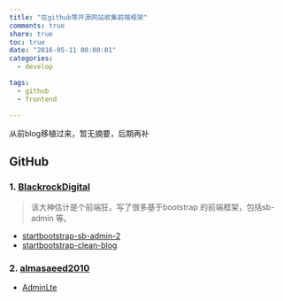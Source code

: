 ```yaml
---
title: "在github等开源网站收集前端框架"
comments: true
share: true
toc: true
date: "2016-05-11 00:00:01"
categories:
  - develop

tags:
  - github
  - frontend

---
```




从前blog移植过来，暂无摘要，后期再补

<!--more-->

  


## GitHub
  
  
### 1. [BlackrockDigital](https://github.com/BlackrockDigital)

>该大神估计是个前端狂，写了很多基于bootstrap 的前端框架，包括sb-admin 等。

- [startbootstrap-sb-admin-2](https://github.com/BlackrockDigital/startbootstrap-sb-admin-2)
- [startbootstrap-clean-blog](https://github.com/BlackrockDigital/startbootstrap-clean-blog)

### 2. [almasaeed2010](https://github.com/almasaeed2010)

  - [AdminLte](https://github.com/almasaeed2010/AdminLTE)